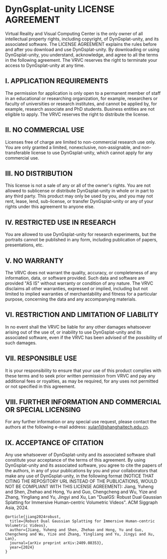 # DynGsplat-unity LICENSE AGREEMENT

Virtual Reality and Visual Computing Center is the only owner of all intellectual property rights, including copyright, of DynGsplat-unity,  and its associated software. The LICENSE AGREEMENT explains the rules before and after you download and use DynGsplat-unity.  By downloading or using DynGsplat-unity, you understand, acknowledge, and agree to all the terms in the following agreement. The VRVC reserves the right to terminate your access to DynGsplat-unity at any time.

## I. APPLICATION REQUIREMENTS

The permission for application is only open to a permanent member of staff in an educational or  researching organization, for example, researchers or faculty of universities or research institutes, and  cannot be applied by, for example, research associate and PhD students. Business entities are not eligible to apply. The VRVC reserves the right to distribute the license.

## II. NO COMMERCIAL USE

Licenses free of charge are limited to non-commercial research use only. You are only granted a limited,  nonexclusive, non-assignable, and non-transferable license to use DynGsplat-unity, which cannot apply for any commercial use.

## III. NO DISTRIBUTION

This license is not a sale of any or all of the owner's rights. You are not allowed to sublicense or distribute  DynGsplat-unity in whole or in part to any third party. This product may only be used by you, and you may not rent, lease, lend, sub-license, or transfer DynGsplat-unity or any of your rights under this agreement to anyone else.

## IV. RESTRICTED USE IN RESEARCH

You are allowed to use DynGsplat-unity for research experiments, but the portraits cannot be published in any form, including publication of papers, presentations, etc.

## V. NO WARRANTY

The VRVC does not warrant the quality, accuracy, or completeness of any information, data, or software  provided. Such data and software are provided "AS IS" without warranty or condition of any nature. The VRVC disclaims all other warranties, expressed or implied, including but not limited to implied warranties of  merchantability and fitness for a particular purpose, concerning the data and any accompanying materials.

## VI. RESTRICTION AND LIMITATION OF LIABILITY

In no event shall the VRVC be liable for any other damages whatsoever arising out of the use of, or inability  to use DynGsplat-unity and its associated software, even if the VRVC has been advised of the possibility of such damages.

## VII. RESPONSIBLE USE

It is your responsibility to ensure that your use of this product complies with these terms and to seek prior  written permission from VRVC and pay any additional fees or royalties, as may be required, for any uses not permitted or not specified in this agreement.

## VIII. FURTHER INFORMATION AND COMMERCIAL OR SPECIAL LICENSING

For any further information or any special use request, please contact the authors at the following e-mail  address: xulan1@shanghaitech.edu.cn.

## IX. ACCEPTANCE OF CITATION

Any use whatsoever of DynGsplat-unity and its associated software shall constitute your acceptance of the terms  of this agreement. By using DynGsplat-unity and its associated software, you agree to cite the papers of the  authors, in any of your publications by you and your collaborators that make any use of DynGsplat-unity, in the  following format (NOTICE THAT CITING THE REPOSITORY URL INSTEAD OF THE PUBLICATIONS, WOULD NOT BE  COMPLIANT WITH THIS LICENSE AGREEMENT): Jiang, Yuheng and Shen, Zhehao and Hong, Yu and Guo, Chengcheng and Wu, Yize and Zhang, Yingliang and Yu, Jingyi and Xu, Lan  "DualGS: Robust Dual Gaussian Splatting for Immersive Human-centric Volumetric Videos". ACM Siggraph Asia, 2024.

```
@article{jiang2024robust,
  title={Robust Dual Gaussian Splatting for Immersive Human-centric Volumetric Videos},
  author={Jiang, Yuheng and Shen, Zhehao and Hong, Yu and Guo, Chengcheng and Wu, Yize and Zhang, Yingliang and Yu, Jingyi and Xu, Lan},
  journal={arXiv preprint arXiv:2409.08353},
  year={2024}
}
```

